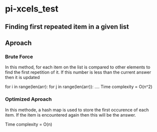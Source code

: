 # pi-xcels_test

## Finding first repeated item in a given list 
## Aproach 
### Brute Force 
In this method, for each item on the list is compared to other elements to find the first repetition of it. If this number is less than the current answer then it is updated 

for i in range(len(arr):
  for j in range(len(arr)):
     ....
Time complexity = O(n^2)

### Optimized Aproach 
In this methode, a hash map is used to store the first occurence of each item. If the item is encountered again then this will be the answer. 

Time complexity = O(n)
